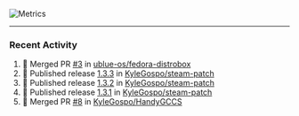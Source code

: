 ![Metrics](https://metrics.lecoq.io/KyleGospo?template=classic&base=header%2C%20activity%2C%20community%2C%20repositories%2C%20metadata&base.indepth=false&base.hireable=false&base.skip=false&config.timezone=America%2FLos_Angeles)

---
### Recent Activity
<!--START_SECTION:activity-->
1. 🎉 Merged PR [#3](https://github.com/ublue-os/fedora-distrobox/pull/3) in [ublue-os/fedora-distrobox](https://github.com/ublue-os/fedora-distrobox)
2. 🚀 Published release [1.3.3](https://github.com/KyleGospo/steam-patch/releases/tag/1.3.3) in [KyleGospo/steam-patch](https://github.com/KyleGospo/steam-patch)
3. 🚀 Published release [1.3.2](https://github.com/KyleGospo/steam-patch/releases/tag/1.3.2) in [KyleGospo/steam-patch](https://github.com/KyleGospo/steam-patch)
4. 🚀 Published release [1.3.1](https://github.com/KyleGospo/steam-patch/releases/tag/1.3.1) in [KyleGospo/steam-patch](https://github.com/KyleGospo/steam-patch)
5. 🎉 Merged PR [#8](https://github.com/KyleGospo/HandyGCCS/pull/8) in [KyleGospo/HandyGCCS](https://github.com/KyleGospo/HandyGCCS)
<!--END_SECTION:activity-->
